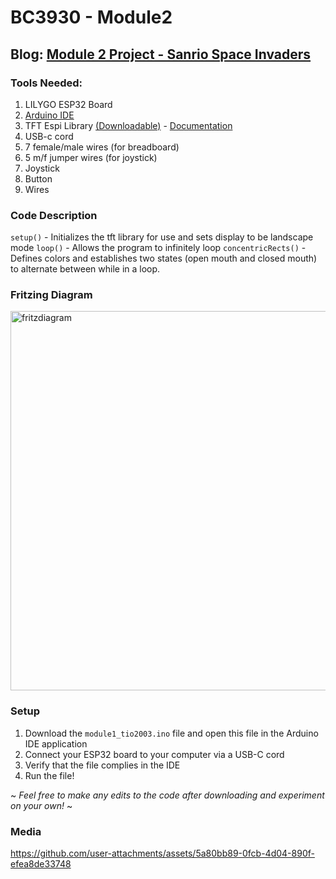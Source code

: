 # BC3930 - Module2

## Blog: [Module 2 Project - Sanrio Space Invaders](https://spotted-cayenne-502.notion.site/Module-2-Project-Sanrio-Space-Invaders-12b28a677bce809c89b8e704d8e946c2)

### Tools Needed:
1. LILYGO ESP32 Board
2. [Arduino IDE](https://www.arduino.cc/en/software)
3. TFT Espi Library [(Downloadable)](https://github.com/Xinyuan-LilyGO/TTGO-T-Display)  - [Documentation](https://github.com/Bodmer/TFT_eSPI/tree/5793878d24161c1ed23ccb136f8564f332506d53)
4. USB-c cord
5. 7 female/male wires (for breadboard)
6. 5 m/f jumper wires (for joystick)
7. Joystick
8. Button
9. Wires

### Code Description 

`setup()` - Initializes the tft library for use and sets display to be landscape mode
`loop()` - Allows the program to infinitely loop
`concentricRects()` - Defines colors and establishes two states (open mouth and closed mouth) to alternate between while in a loop. 

### Fritzing Diagram

<img width="607" alt="fritzdiagram" src="https://github.com/user-attachments/assets/df4b17f3-2255-42ab-8668-069a451cace2">


### Setup
1. Download the `module1_tio2003.ino` file and open this file in the Arduino IDE application
2. Connect your ESP32 board to your computer via a USB-C cord
3. Verify that the file complies in the IDE
4. Run the file!
   
~ *Feel free to make any edits to the code after downloading and experiment on your own!* ~
### Media

https://github.com/user-attachments/assets/5a80bb89-0fcb-4d04-890f-efea8de33748

